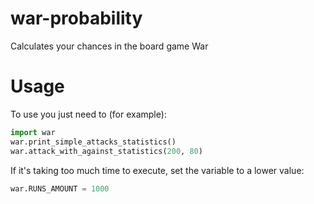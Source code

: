# war-probability
Calculates your chances in the board game War

# Usage
To use you just need to (for example):
```python
import war
war.print_simple_attacks_statistics()
war.attack_with_against_statistics(200, 80)
```

If it's taking too much time to execute, set the variable to a lower value:
```python
war.RUNS_AMOUNT = 1000
```
